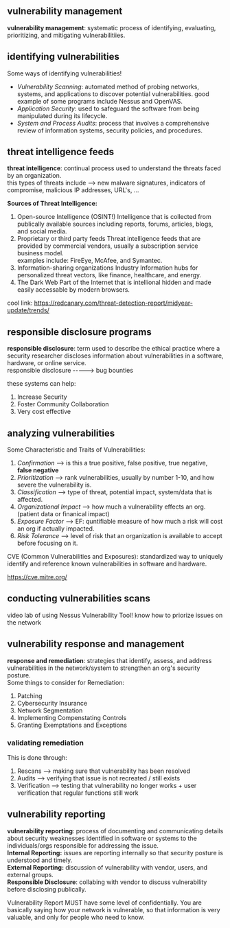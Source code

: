 ## vulnerability management ##
__vulnerability management__: systematic process of identifying, evaluating, prioritizing, and mitigating vulnerabilitiies. <br>
## identifying vulnerabilities ##
Some ways of identifying vulnerabilities!
* _Vulnerability Scanning_: automated method of probing networks, systems, and applications to discover potential vulnerabilities. good example of some programs include Nessus and OpenVAS. 
* _Application Security_: used to safeguard the software from being manipulated during its lifecycle. 
* _System and Process Audits_: process that involves a comprehensive review of information systems, security policies, and procedures.
## threat intelligence feeds ##
__threat intelligence__: continual process used to understand the threats faced by an organization. <br>
this types of threats include --> new malware signatures, indicators of compromise, malicious IP addresses, URL's, ... <br>

__Sources of Threat Intelligence:__
1. Open-source Intelligence (OSINT!)
Intelligence that is collected from publically available sources including reports, forums, articles, blogs, and social media.
2. Proprietary or third party feeds
Threat intelligence feeds that are provided by commercial vendors, usually a subscription service business model. <br>
examples include: FireEye, McAfee, and Symantec.
3. Information-sharing organizations
Industry Information hubs for personalized threat vectors, like finance, healthcare, and energy.
4. The Dark Web
Part of the Internet that is intellional hidden and made easily accessable by modern browsers.

cool link: https://redcanary.com/threat-detection-report/midyear-update/trends/
## responsible disclosure programs ##
__responsible disclosure__: term used to describe the ethical practice where a security researcher discloses information about vulnerabilities in a software, hardware, or online service. <br>
responsible disclosure -----> bug bounties

these systems can help:
1. Increase Security
2. Foster Community Collaboration
3. Very cost effective
## analyzing vulnerabilities ##
Some Characteristic and Traits of Vulnerabilities:
1. *Confirmation* --> is this a true positive, false positive, true negative, __false negative__
2. *Prioritization* --> rank vulnerabilities, usually by number 1-10, and how severe the vulnerability is.
3. *Classification* --> type of threat, potential impact, system/data that is affected.
4. *Organizational Impact* --> how much a vulnerability effects an org. (patient data or finanical impact)
5. *Exposure Factor* --> EF: quntifiable measure of how much a risk will cost an org if actually impacted.
6. *Risk Tolerance* --> level of risk that an organization is available to accept before focusing on it.

CVE (Common Vulnerabilities and Exposures): standardized way to uniquely identify and reference known vulnerabilities in software and hardware.     

https://cve.mitre.org/
## conducting vulnerabilities scans ##
video lab of using Nessus Vulnerability Tool!
know how to priorize issues on the network
## vulnerability response and management ##
__response and remediation__: strategies that identify, assess, and address vulnerabilities in the network/system to strengthen an org's security posture. <br>
Some things to consider for Remediation:
1. Patching
2. Cybersecurity Insurance
3. Network Segmentation
4. Implementing Compenstating Controls
5. Granting Exemptations and Exceptions
### validating remediation ###
This is done through:
1. Rescans --> making sure that vulnerability has been resolved
2. Audits --> verifying that issue is not recreated / still exists
3. Verification --> testing that vulnerability no longer works + user verification that regular functions still work
## vulnerability reporting ##
__vulnerability reporting__: process of documenting and communicating details about security weaknesses identified in software or systems to the individuals/orgs responsible for addressing the issue. <br>
__Internal Reporting:__ issues are reporting internally so that security posture is understood and timely. <br>
__External Reporting:__ discussion of vulnerability with vendor, users, and external groups. <br>
__Responsible Disclosure__: collabing with vendor to discuss vulnerability before disclosing publically. <br>

Vulnerability Report MUST have some level of confidentially. You are basically saying how your network is vulnerable, so that information is very valuable, and only for people who need to know. <br>